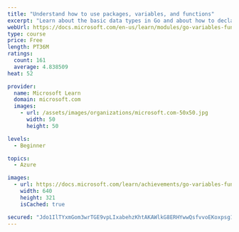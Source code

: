 ```yaml
---
title: "Understand how to use packages, variables, and functions"
excerpt: "Learn about the basic data types in Go and about how to declare variables, write functions, and use packages."
webUrl: https://docs.microsoft.com/en-us/learn/modules/go-variables-functions-packages/
type: course
price: Free
length: PT36M
ratings:
  count: 161
  average: 4.838509
heat: 52

provider:
  name: Microsoft Learn
  domain: microsoft.com
  images:
    - url: /assets/images/organizations/microsoft.com-50x50.jpg
      width: 50
      height: 50

levels:
  - Beginner

topics:
  - Azure

images:
  - url: https://docs.microsoft.com/learn/achievements/go-variables-functions-packages-social.png
    width: 640
    height: 321
    isCached: true

secured: "Jdo1IlTYxmGom3wrTGE9vpLIxabehzKhtAKAWlkG8ERHYwwQsfvvoEKoxpsg1EHKCeQoeumTa/2WsTAVFgoi8mVp92D4ODlbOlaX978ccHqk8iCglHT33oXWCLE00dk8oHXzVF/2Mhul0W/Xt14jUOU6FvKDzwh1MoGxxP2BLk6rGLQU2MA47JAu3HSDMAY8DmqHVnSMF7xIjpt27WAupfiJmZED2t4zS3+WuX221dPWEhzLzTwjYTjTGAKjeDxNxE0zEADd6hnwFr/kV7vRXUkYzFdmFg9AxXzIjanHqL6cirYoZrDGyDC7JRqiopuDthQ/qhM1fVBzVGDWBwReZqvWZQlpUO4xazl7EBJ7dSBqyC9mcDa6zTmkfHcCgBA/rDFOmfV0OXKpo1t56U4DsWnYt6At4gUmdqyRl0i+yvA=;wbaEHnn5C9amnDbd0R87wg=="
---
```


